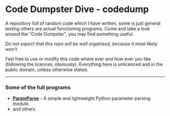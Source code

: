 # Code Dumpster Dive - codedump


A repository full of random code which I have written, some is just general testing others are actual functioning programs. Come and take a look around the "Code Dumpster", you may find something useful.

*Do not expect that this repo will be well organised, because it most likely won't.*

Feel free to use or modify this code where ever and how ever you like (following the licences, obviously). Everything here is unlicenced and in the public domain, unless otherwise stated.
 
---

### Some of the full programs

* **[ParamParse]** - A simple and lightweight Python parameter parsing module.
* and others

[ParamParse]:https://github.com/axvr/codedump/tree/master/python/paramparse
